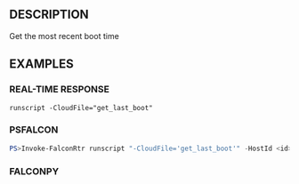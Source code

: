 ## DESCRIPTION
Get the most recent boot time

## EXAMPLES

### REAL-TIME RESPONSE
```
runscript -CloudFile="get_last_boot"
```
### PSFALCON
```powershell
PS>Invoke-FalconRtr runscript "-CloudFile='get_last_boot'" -HostId <id>, <id>
```
### FALCONPY
